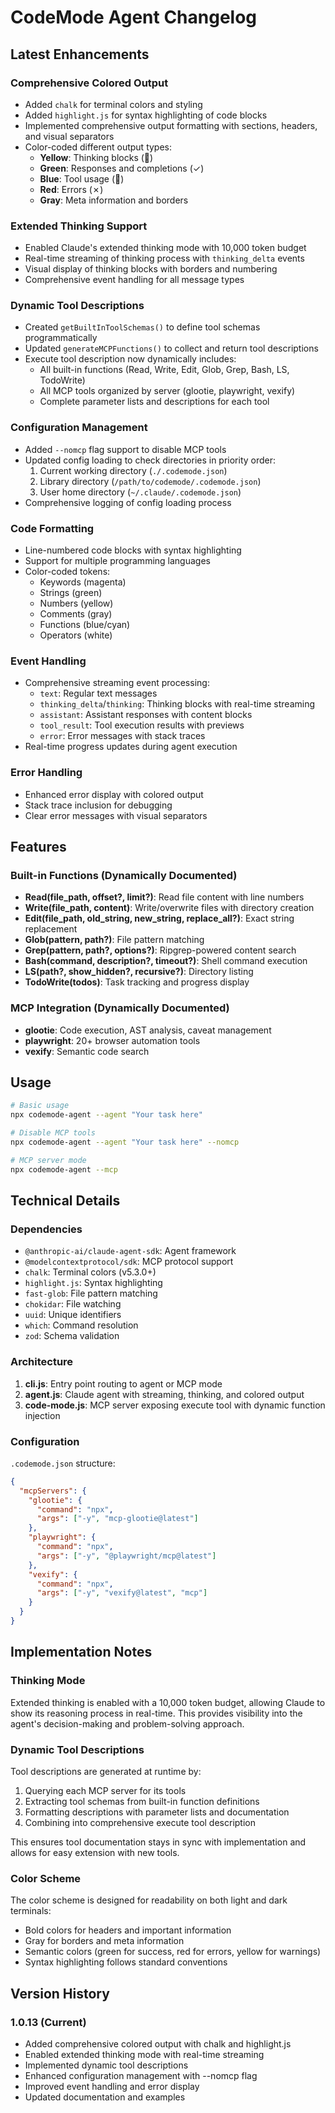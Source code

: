 # CodeMode Agent Changelog

## Latest Enhancements

### Comprehensive Colored Output
- Added `chalk` for terminal colors and styling
- Added `highlight.js` for syntax highlighting of code blocks
- Implemented comprehensive output formatting with sections, headers, and visual separators
- Color-coded different output types:
  - **Yellow**: Thinking blocks (💭)
  - **Green**: Responses and completions (✓)
  - **Blue**: Tool usage (🔧)
  - **Red**: Errors (✗)
  - **Gray**: Meta information and borders

### Extended Thinking Support
- Enabled Claude's extended thinking mode with 10,000 token budget
- Real-time streaming of thinking process with `thinking_delta` events
- Visual display of thinking blocks with borders and numbering
- Comprehensive event handling for all message types

### Dynamic Tool Descriptions
- Created `getBuiltInToolSchemas()` to define tool schemas programmatically
- Updated `generateMCPFunctions()` to collect and return tool descriptions
- Execute tool description now dynamically includes:
  - All built-in functions (Read, Write, Edit, Glob, Grep, Bash, LS, TodoWrite)
  - All MCP tools organized by server (glootie, playwright, vexify)
  - Complete parameter lists and descriptions for each tool

### Configuration Management
- Added `--nomcp` flag support to disable MCP tools
- Updated config loading to check directories in priority order:
  1. Current working directory (`./.codemode.json`)
  2. Library directory (`/path/to/codemode/.codemode.json`)
  3. User home directory (`~/.claude/.codemode.json`)
- Comprehensive logging of config loading process

### Code Formatting
- Line-numbered code blocks with syntax highlighting
- Support for multiple programming languages
- Color-coded tokens:
  - Keywords (magenta)
  - Strings (green)
  - Numbers (yellow)
  - Comments (gray)
  - Functions (blue/cyan)
  - Operators (white)

### Event Handling
- Comprehensive streaming event processing:
  - `text`: Regular text messages
  - `thinking_delta`/`thinking`: Thinking blocks with real-time streaming
  - `assistant`: Assistant responses with content blocks
  - `tool_result`: Tool execution results with previews
  - `error`: Error messages with stack traces
- Real-time progress updates during agent execution

### Error Handling
- Enhanced error display with colored output
- Stack trace inclusion for debugging
- Clear error messages with visual separators

## Features

### Built-in Functions (Dynamically Documented)
- **Read(file_path, offset?, limit?)**: Read file content with line numbers
- **Write(file_path, content)**: Write/overwrite files with directory creation
- **Edit(file_path, old_string, new_string, replace_all?)**: Exact string replacement
- **Glob(pattern, path?)**: File pattern matching
- **Grep(pattern, path?, options?)**: Ripgrep-powered content search
- **Bash(command, description?, timeout?)**: Shell command execution
- **LS(path?, show_hidden?, recursive?)**: Directory listing
- **TodoWrite(todos)**: Task tracking and progress display

### MCP Integration (Dynamically Documented)
- **glootie**: Code execution, AST analysis, caveat management
- **playwright**: 20+ browser automation tools
- **vexify**: Semantic code search

## Usage

```bash
# Basic usage
npx codemode-agent --agent "Your task here"

# Disable MCP tools
npx codemode-agent --agent "Your task here" --nomcp

# MCP server mode
npx codemode-agent --mcp
```

## Technical Details

### Dependencies
- `@anthropic-ai/claude-agent-sdk`: Agent framework
- `@modelcontextprotocol/sdk`: MCP protocol support
- `chalk`: Terminal colors (v5.3.0+)
- `highlight.js`: Syntax highlighting
- `fast-glob`: File pattern matching
- `chokidar`: File watching
- `uuid`: Unique identifiers
- `which`: Command resolution
- `zod`: Schema validation

### Architecture
1. **cli.js**: Entry point routing to agent or MCP mode
2. **agent.js**: Claude agent with streaming, thinking, and colored output
3. **code-mode.js**: MCP server exposing execute tool with dynamic function injection

### Configuration
`.codemode.json` structure:
```json
{
  "mcpServers": {
    "glootie": {
      "command": "npx",
      "args": ["-y", "mcp-glootie@latest"]
    },
    "playwright": {
      "command": "npx",
      "args": ["-y", "@playwright/mcp@latest"]
    },
    "vexify": {
      "command": "npx",
      "args": ["-y", "vexify@latest", "mcp"]
    }
  }
}
```

## Implementation Notes

### Thinking Mode
Extended thinking is enabled with a 10,000 token budget, allowing Claude to show its reasoning process in real-time. This provides visibility into the agent's decision-making and problem-solving approach.

### Dynamic Tool Descriptions
Tool descriptions are generated at runtime by:
1. Querying each MCP server for its tools
2. Extracting tool schemas from built-in function definitions
3. Formatting descriptions with parameter lists and documentation
4. Combining into comprehensive execute tool description

This ensures tool documentation stays in sync with implementation and allows for easy extension with new tools.

### Color Scheme
The color scheme is designed for readability on both light and dark terminals:
- Bold colors for headers and important information
- Gray for borders and meta information
- Semantic colors (green for success, red for errors, yellow for warnings)
- Syntax highlighting follows standard conventions

## Version History

### 1.0.13 (Current)
- Added comprehensive colored output with chalk and highlight.js
- Enabled extended thinking mode with real-time streaming
- Implemented dynamic tool descriptions
- Enhanced configuration management with --nomcp flag
- Improved event handling and error display
- Updated documentation and examples
